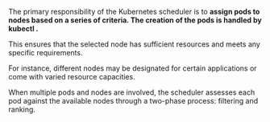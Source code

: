 The primary responsibility of the Kubernetes scheduler is to **assign pods to nodes based on a series of criteria. The creation of the pods is handled by kubectl .**

This ensures that the selected node has sufficient resources and meets any specific requirements. 

For instance, different nodes may be designated for certain applications or come with varied resource capacities. 

When multiple pods and nodes are involved, the scheduler assesses each pod against the available nodes through a two-phase process: filtering and ranking.
